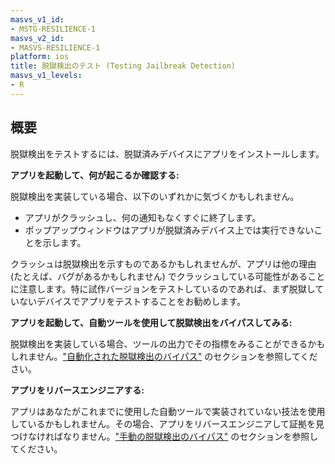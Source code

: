 ```yaml
---
masvs_v1_id:
- MSTG-RESILIENCE-1
masvs_v2_id:
- MASVS-RESILIENCE-1
platform: ios
title: 脱獄検出のテスト (Testing Jailbreak Detection)
masvs_v1_levels:
- R
---
```


## 概要

脱獄検出をテストするには、脱獄済みデバイスにアプリをインストールします。

**アプリを起動して、何が起こるか確認する:**

脱獄検出を実装している場合、以下のいずれかに気づくかもしれません。

- アプリがクラッシュし、何の通知もなくすぐに終了します。
- ポップアップウィンドウはアプリが脱獄済みデバイス上では実行できないことを示します。

クラッシュは脱獄検出を示すものであるかもしれませんが、アプリは他の理由 (たとえば、バグがあるかもしれません) でクラッシュしている可能性があることに注意します。特に試作バージョンをテストしているのであれば、まず脱獄していないデバイスでアプリをテストすることをお勧めします。

**アプリを起動して、自動ツールを使用して脱獄検出をバイパスしてみる:**

脱獄検出を実装している場合、ツールの出力でその指標をみることができるかもしれません。["自動化された脱獄検出のバイパス"](../../../Document/0x06j-Testing-Resiliency-Against-Reverse-Engineering.md#automated-jailbreak-detection-bypass) のセクションを参照してください。

**アプリをリバースエンジニアする:**

アプリはあなたがこれまでに使用した自動ツールで実装されていない技法を使用しているかもしれません。その場合、アプリをリバースエンジニアして証拠を見つけなければなりません。["手動の脱獄検出のバイパス"](../../../Document/0x06j-Testing-Resiliency-Against-Reverse-Engineering.md#manual-jailbreak-detection-bypass) のセクションを参照してください。
